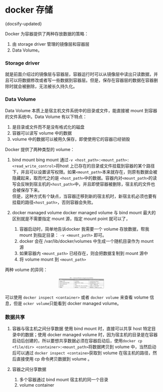 # docker 存储
{docsify-updated}

Docker 为容器提供了两种存放数据的策略：
1. 由 storage driver 管理的镜像层和容器层
2. Data Volume。

### Storage driver
就是前面介绍过的镜像层与容器层，容器运行时可以从镜像层中读出只读数据，并且可以将数据修改或者写一些数据到容器层。但是，保存在容器层的数据在容器删除时就会被删除，无法被长久持久化。

### Data Volume
Data Volume 本质上是宿主机文件系统中的目录或文件，能直接被 mount 到容器的文件系统中。Data Volume 有以下特点：
1. 是目录或文件而不是没有格式化的磁盘
2. 容器可以读写 volume 中的数据
3. volume 中的数据可以被用久保存，即使使用它的容器已经销毁

Docker 提供了两种类型的 volume：
1. bind mount
	bing mount 通过`-v <host_path>:<mount_path>:<read_write_control>`将host 上已存在的目录或文件挂载到容器的某个路径下，并且可以设置读写权限。如果`<mount_path>`本来就存在，则原有数据会被隐藏起来，取而代之的是 `<host_path>`中的数据。容器内对`<mount_path>`的读写会反映到宿主机的`<host_path>`中，并且即使容器被删除，宿主机的文件也会被保存下来。  
	但是，这种方式有个缺点，当容器迁移到新的宿主机时，新宿主机必须也要有挂载的路径`<host_path>`，否则容器会失败。

2. docker managed volume
	docker managed volume 与 bind mount 最大的区别就是不需要指定 mount 源，指定 mount point 就可以了，
	1. 容器启动时，简单地告诉docker 我需要一个 volume 存放数据，帮我 mount 到指定目录： `-v <mount_path>` 即可。
	2. docker 会在 /var/lib/docker/volumes 中生成一个随机目录作为 mount 源
	3. 如果容器内 `<mount_path>` 已经存在，则会把数据复制到 mount 源中
	4. 将 volume mount 到 `<mount_path>`
   
两种 volume 的异同：
<center><img src="pics/docker-volume.png" width="30%" style="inline"></center>

可以使用 `docker inspect <container>` 或者 `docker volume` 来查看 volume 信息，但是 `ocker volume`只能看到 docker managed volume。

### 数据共享
1. 容器与宿主机之间分享数据
	使用 bind mount 时，直接可以共享 host 特定目录中的数据；使用 docker managed volume 时，因为宿主机的目录是在容器启动后创建的，所以要想共享数据必须在容器启动后，使用`docker cp <file/dir> <container>:<mount_path>`将数据拷贝到 volume 中，当然启动后可以通过 `docker inspect <containe>`获取到 volume 在宿主机的路径，然后直接使用 cp 命令拷贝数据到 volume 。

2. 容器之间分享数据
	1. 多个容器通过 bind mount 宿主机的同一个目录
	2. volume container